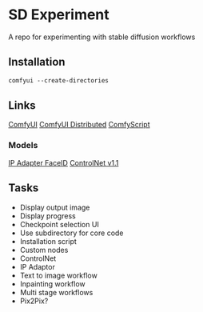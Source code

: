 # SD Experiment

A repo for experimenting with stable diffusion workflows

## Installation

```ps
comfyui --create-directories
```

## Links

[ComfyUI](https://github.com/comfyanonymous/ComfyUI)
[ComfyUI Distributed](https://github.com/hiddenswitch/ComfyUI)
[ComfyScript](https://github.com/Chaoses-Ib/ComfyScript)

### Models

[IP Adapter FaceID](https://huggingface.co/h94/IP-Adapter-FaceID)
[ControlNet v1.1](https://huggingface.co/nolanaatama/controlnetv1.1)

## Tasks

- Display output image
- Display progress
- Checkpoint selection UI
- Use subdirectory for core code
- Installation script
- Custom nodes
- ControlNet
- IP Adaptor
- Text to image workflow
- Inpainting workflow
- Multi stage workflows
- Pix2Pix?

##
